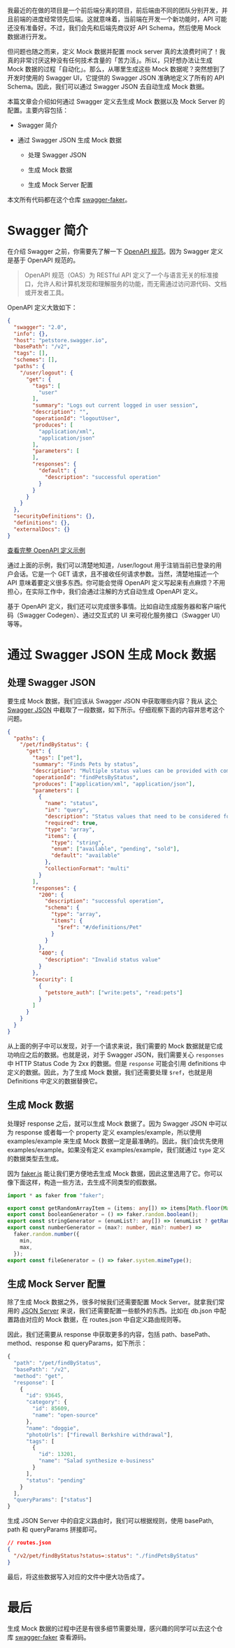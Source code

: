 我最近的在做的项目是一个前后端分离的项目，前后端由不同的团队分别开发，并且前端的进度经常领先后端。这就意味着，当前端在开发一个新功能时，API 可能还没有准备好。不过，我们会先和后端先商议好 API Schema，然后使用 Mock 数据进行开发。

但问题也随之而来，定义 Mock 数据并配置 mock server 真的太浪费时间了！我真的非常讨厌这种没有任何技术含量的「苦力活」。所以，只好想办法让生成 Mock 数据的过程「自动化」。那么，从哪里生成这些 Mock 数据呢？突然想到了开发时使用的 Swagger UI，它提供的 Swagger JSON 准确地定义了所有的 API Schema。因此，我们可以通过 Swagger JSON 去自动生成 Mock 数据。



本篇文章会介绍如何通过 Swagger 定义去生成 Mock 数据以及 Mock Server 的配置。主要内容包括：



- Swagger 简介

- 通过 Swagger JSON 生成 Mock 数据

  - 处理 Swagger JSON

  - 生成 Mock 数据
  - 生成 Mock Server 配置

本文所有代码都在这个仓库 [swagger-faker](https://github.com/reeli/swagger-faker)。



# Swagger 简介

在介绍 Swagger 之前，你需要先了解一下 [OpenAPI 规范](https://swagger.io/specification/)。因为 Swagger 定义是基于 OpenAPI 规范的。



>  OpenAPI 规范（OAS）为 RESTful API 定义了一个与语言无关的标准接口，允许人和计算机发现和理解服务的功能，而无需通过访问源代码、文档或开发者工具。



OpenAPI 定义大致如下：



```json
{
  "swagger": "2.0",
  "info": {},
  "host": "petstore.swagger.io",
  "basePath": "/v2",
  "tags": [],
  "schemes": [],
  "paths": {
    "/user/logout": {
      "get": {
        "tags": [
          "user"
        ],
        "summary": "Logs out current logged in user session",
        "description": "",
        "operationId": "logoutUser",
        "produces": [
          "application/xml",
          "application/json"
        ],
        "parameters": [
        ],
        "responses": {
          "default": {
            "description": "successful operation"
          }
        }
      }
    }
  },
  "securityDefinitions": {},
  "definitions": {},
  "externalDocs": {}
}
```



[查看完整 OpenAPI 定义示例](https://petstore.swagger.io/v2/swagger.json)



通过上面的示例，我们可以清楚地知道，/user/logout 用于注销当前已登录的用户会话。它是一个 GET 请求，且不接收任何请求参数。当然，清楚地描述一个 API 意味着要定义很多东西。你可能会觉得 OpenAPI 定义写起来有点麻烦？不用担心，在实际工作中，我们会通过注解的方式自动生成 OpenAPI 定义。



基于 OpenAPI 定义，我们还可以完成很多事情。比如自动生成服务器和客户端代码（Swagger Codegen）、通过交互式的 UI 来可视化服务接口（Swagger UI）等等。



# 通过 Swagger JSON 生成 Mock 数据

## 处理 Swagger JSON

要生成 Mock 数据，我们应该从 Swagger JSON 中获取哪些内容？我从 [这个 Swagger JSON](https://petstore.swagger.io/v2/swagger.json) 中截取了一段数据，如下所示。仔细观察下面的内容并思考这个问题。



```json
{
  "paths": {
    "/pet/findByStatus": {
      "get": {
        "tags": ["pet"],
        "summary": "Finds Pets by status",
        "description": "Multiple status values can be provided with comma separated strings",
        "operationId": "findPetsByStatus",
        "produces": ["application/xml", "application/json"],
        "parameters": [
          {
            "name": "status",
            "in": "query",
            "description": "Status values that need to be considered for filter",
            "required": true,
            "type": "array",
            "items": {
              "type": "string",
              "enum": ["available", "pending", "sold"],
              "default": "available"
            },
            "collectionFormat": "multi"
          }
        ],
        "responses": {
          "200": {
            "description": "successful operation",
            "schema": {
              "type": "array",
              "items": {
                "$ref": "#/definitions/Pet"
              }
            }
          },
          "400": {
            "description": "Invalid status value"
          }
        },
        "security": [
          {
            "petstore_auth": ["write:pets", "read:pets"]
          }
        ]
      }
    }
  }
}
```



从上面的例子中可以发现，对于一个请求来说，我们需要的 Mock 数据就是它成功响应之后的数据。也就是说，对于 Swagger JSON，我们需要关心 `responses` 中 HTTP Status Code 为 2xx 的数据。但是 `response` 可能会引用 definitions 中定义的数据。因此，为了生成 Mock 数据，我们还需要处理 `$ref`，也就是用 Definitions 中定义的数据替换它。



## 生成 Mock 数据

处理好 response 之后，就可以生成 Mock 数据了。因为 Swagger JSON 中可以为 response 或者每一个 property 定义 examples/example，所以使用 examples/example 来生成 Mock 数据一定是最准确的。因此，我们会优先使用 examples/example。如果没有定义 examples/example，我们就通过 `type` 定义的数据类型去生成。



因为 [faker.js](https://github.com/marak/Faker.js/) 能让我们更方便地去生成 Mock 数据，因此这里选用了它。你可以像下面这样，构造一些方法，去生成不同类型的假数据。



```ts
import * as faker from "faker";

export const getRandomArrayItem = (items: any[]) => items[Math.floor(Math.random() * items.length)];
export const booleanGenerator = () => faker.random.boolean();
export const stringGenerator = (enumList?: any[]) => (enumList ? getRandomArrayItem(enumList) : faker.random.words());
export const numberGenerator = (max?: number, min?: number) =>
  faker.random.number({
    min,
    max,
  });
export const fileGenerator = () => faker.system.mimeType();

```



## 生成 Mock Server 配置

除了生成 Mock 数据之外，很多时候我们还需要配置 Mock Server。就拿我们常用的 [JSON Server](https://github.com/typicode/json-server) 来说，我们还需要配置一些额外的东西。比如在 db.json 中配置路由对应的 Mock 数据，在 routes.json 中自定义路由规则等。

因此，我们还需要从 response 中获取更多的内容，包括 path、basePath、method、response 和 queryParams，如下所示：



```ts
{
  "path": "/pet/findByStatus",
  "basePath": "/v2",
  "method": "get",
  "response": [
    {
      "id": 93645,
      "category": {
        "id": 85609,
        "name": "open-source"
      },
      "name": "doggie",
      "photoUrls": ["firewall Berkshire withdrawal"],
      "tags": [
        {
          "id": 13201,
          "name": "Salad synthesize e-business"
        }
      ],
      "status": "pending"
    }
  ],
  "queryParams": ["status"]
}
```



生成 JSON Server 中的自定义路由时，我们可以根据规则，使用 basePath, path 和 queryParams 拼接即可。



```json
// routes.json
{
  "/v2/pet/findByStatus?status=:status": "./findPetsByStatus"
}
```



最后，将这些数据写入对应的文件中便大功告成了。



# 最后

生成 Mock 数据的过程中还是有很多细节需要处理，感兴趣的同学可以去这个仓库 [swagger-faker](https://github.com/reeli/swagger-faker) 查看源码。
